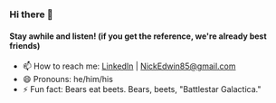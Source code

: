 ### Hi there 👋
#### Stay awhile and listen! (if you get the reference, we're already best friends)
- 📫 How to reach me: [LinkedIn](https://www.linkedin.com/in/nicholas-edwin) | NickEdwin85@gmail.com  
- 😄 Pronouns: he/him/his
- ⚡ Fun fact: Bears eat beets. Bears, beets, "Battlestar Galactica."
